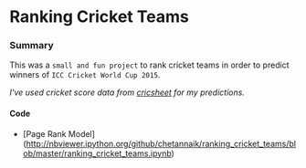# Ranking Cricket Teams

### Summary
This was a `small and fun project` to rank cricket teams in order to predict winners of `ICC Cricket World Cup 2015`.

_I've used cricket score data from [cricsheet](http://cricsheet.org/) for my predictions._

#### Code
* [Page Rank Model] (http://nbviewer.ipython.org/github/chetannaik/ranking_cricket_teams/blob/master/ranking_cricket_teams.ipynb)
